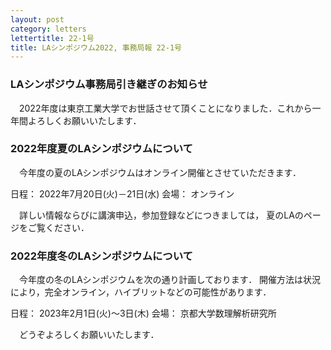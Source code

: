 ```yaml
---
layout: post
category: letters
lettertitle: 22-1号
title: LAシンポジウム2022, 事務局報 22-1号
---
```


### LAシンポジウム事務局引き継ぎのお知らせ
　2022年度は東京工業大学でお世話させて頂くことになりました．これから一年間よろしくお願いいたします．

### 2022年度夏のLAシンポジウムについて
　今年度の夏のLAシンポジウムはオンライン開催とさせていただきます．

日程： 2022年7月20日(火)－21日(水)
会場： オンライン

　詳しい情報ならびに講演申込，参加登録などにつきましては， 夏のLAのページをご覧ください．

### 2022年度冬のLAシンポジウムについて
　今年度の冬のLAシンポジウムを次の通り計画しております． 開催方法は状況により，完全オンライン，ハイブリットなどの可能性があります．

日程： 2023年2月1日(火)～3日(木)
会場： 京都大学数理解析研究所

　どうぞよろしくお願いいたします．

